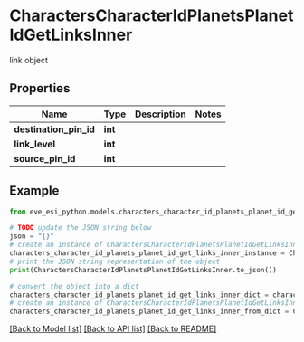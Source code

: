 # CharactersCharacterIdPlanetsPlanetIdGetLinksInner

link object

## Properties

Name | Type | Description | Notes
------------ | ------------- | ------------- | -------------
**destination_pin_id** | **int** |  | 
**link_level** | **int** |  | 
**source_pin_id** | **int** |  | 

## Example

```python
from eve_esi_python.models.characters_character_id_planets_planet_id_get_links_inner import CharactersCharacterIdPlanetsPlanetIdGetLinksInner

# TODO update the JSON string below
json = "{}"
# create an instance of CharactersCharacterIdPlanetsPlanetIdGetLinksInner from a JSON string
characters_character_id_planets_planet_id_get_links_inner_instance = CharactersCharacterIdPlanetsPlanetIdGetLinksInner.from_json(json)
# print the JSON string representation of the object
print(CharactersCharacterIdPlanetsPlanetIdGetLinksInner.to_json())

# convert the object into a dict
characters_character_id_planets_planet_id_get_links_inner_dict = characters_character_id_planets_planet_id_get_links_inner_instance.to_dict()
# create an instance of CharactersCharacterIdPlanetsPlanetIdGetLinksInner from a dict
characters_character_id_planets_planet_id_get_links_inner_from_dict = CharactersCharacterIdPlanetsPlanetIdGetLinksInner.from_dict(characters_character_id_planets_planet_id_get_links_inner_dict)
```
[[Back to Model list]](../README.md#documentation-for-models) [[Back to API list]](../README.md#documentation-for-api-endpoints) [[Back to README]](../README.md)


